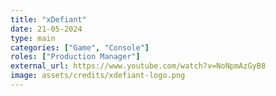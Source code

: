 ```yaml
---
title: "xDefiant"
date: 21-05-2024
type: main
categories: ["Game", "Console"]
roles: ["Production Manager"]
external_url: https://www.youtube.com/watch?v=NoNpmAzGyB8
image: assets/credits/xdefiant-logo.png
---
```


